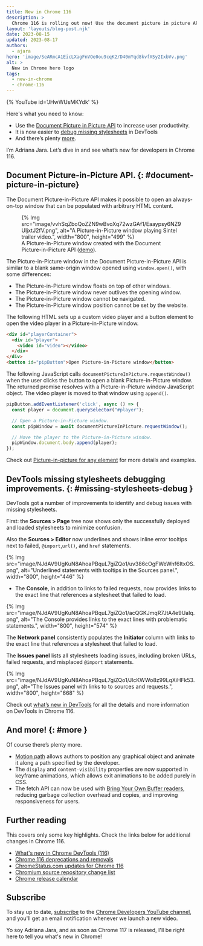 ```yaml
---
title: New in Chrome 116
description: >
  Chrome 116 is rolling out now! Use the document picture in picture API to increase user productivity, it is now easier to debug missing stylesheets in DevTools, and there’s plenty more.
layout: 'layouts/blog-post.njk'
date: 2023-08-15
updated: 2023-08-17
authors:
  - ajara
hero: 'image/SeARmcA1EicLXagFnVOe0ou9cqK2/D40mYqd8kvfXSy2IxbVv.png'
alt: >
  New in Chrome hero logo
tags:
  - new-in-chrome
  - chrome-116
---
```


{% YouTube id='JHwWUsMKYdk' %}

Here's what you need to know:

* Use the [Document Picture in Picture API](#document-picture-in-picture) to increase user productivity.
* It is now easier to [debug missing stylesheets](#missing-stylesheets-debug) in DevTools
* And there’s plenty [more](#more).

I’m Adriana Jara. Let’s dive in and see what’s new for developers in Chrome 116.

## Document Picture-in-Picture API. {: #document-picture-in-picture}

The Document Picture-in-Picture API makes it possible to open an always-on-top window that can be populated with arbitrary HTML content.

<figure>
  {% Img src="image/vvhSqZboQoZZN9wBvoXq72wzGAf1/Eaaypsy6NZ9UljxtJ2fV.png", alt="A Picture-in-Picture window playing Sintel trailer video.", width="800", height="499" %}
  <figcaption>A Picture-in-Picture window created with the Document Picture-in-Picture API (<a href="https://document-picture-in-picture-api.glitch.me/">demo</a>).</figcaption>
</figure>

The Picture-in-Picture window in the Document Picture-in-Picture API is similar to a blank same-origin window opened using `window.open()`, with some differences:

* The Picture-in-Picture window floats on top of other windows.
* The Picture-in-Picture window never outlives the opening window.
* The Picture-in-Picture window cannot be navigated.
* The Picture-in-Picture window position cannot be set by the website.

The following HTML sets up a custom video player and a button element to open the video player in a Picture-in-Picture window.

```html
<div id="playerContainer">
  <div id="player">
    <video id="video"></video>
  </div>
</div>
<button id="pipButton">Open Picture-in-Picture window</button>
```
The following JavaScript calls `documentPictureInPicture.requestWindow()` when the user clicks the button to open a blank Picture-in-Picture window. The returned promise resolves with a Picture-in-Picture window JavaScript object. The video player is moved to that window using `append()`.

```js
pipButton.addEventListener('click', async () => {
  const player = document.querySelector("#player");

  // Open a Picture-in-Picture window.
  const pipWindow = await documentPictureInPicture.requestWindow();

  // Move the player to the Picture-in-Picture window.
  pipWindow.document.body.append(player);
});
```

Check out [Picture-in-picture for any element](/docs/web-platform/document-picture-in-picture/)  for more details and examples.

## DevTools missing stylesheets debugging improvements. {: #missing-stylesheets-debug }

DevTools got a number of improvements to identify and debug issues with missing stylesheets.

First: the **Sources > Page** tree now shows only the successfully deployed and loaded stylesheets to minimize confusion.

Also the **Sources > Editor** now underlines and shows inline error tooltips next to failed, `@import`,`url()`, and `href` statements.

{% Img src="image/NJdAV9UgKuN8AhoaPBquL7giZQo1/uv386cOgFWeWnf6ItxOS.png", alt="Underlined statements with tooltips in the Sources panel.", width="800", height="446" %}

- The **Console**, in addition to links to failed requests, now provides links to the exact line that references a stylesheet that failed to load.

{% Img src="image/NJdAV9UgKuN8AhoaPBquL7giZQo1/acQGKJmqR7JtA4e9UaIq.png", alt="The Console provides links to the exact lines with problematic statements.", width="800", height="574" %}

The **Network panel** consistently populates the **Initiator** column with links to the exact line that references a stylesheet that failed to load.

The **Issues panel** lists all stylesheets loading issues, including broken URLs, failed requests, and misplaced `@import` statements.

{% Img src="image/NJdAV9UgKuN8AhoaPBquL7giZQo1/JlcKWWo8z99LqXiHFk53.png", alt="The Issues panel with links to to sources and requests.", width="800", height="668" %}

Check out [what’s new in DevTools](/blog/new-in-devtools-116/) for all the details and more information on DevTools in Chrome 116.

## And more! {: #more }

Of course there’s plenty more.

* [Motion path](https://developer.mozilla.org/docs/Web/CSS/CSS_motion_path) allows authors to position any graphical object and animate it along a path specified by the developer.
* The `display` and `content-visibility` properties are now supported in keyframe animations, which allows exit animations to be added purely in CSS.
* The fetch API can now be used with [Bring Your Own Buffer readers](https://developer.mozilla.org/docs/Web/API/ReadableStreamBYOBReader), reducing garbage collection overhead and copies, and improving responsiveness for users.

## Further reading

This covers only some key highlights. Check the links below for
additional changes in Chrome 116.

* [What's new in Chrome DevTools (116)](/blog/new-in-devtools-116/)
* [Chrome 116 deprecations and removals](/blog/deps-rems-116/)
* [ChromeStatus.com updates for Chrome 116](https://chromestatus.com/features#milestone%3D116)
* [Chromium source repository change list](https://chromium.googlesource.com/chromium/src/+log/115.0.5790.181..116.0.5845.87)
* [Chrome release calendar](https://chromiumdash.appspot.com/schedule)

## Subscribe

To stay up to date, [subscribe](https://goo.gl/6FP1a5) to the
[Chrome Developers YouTube channel](https://www.youtube.com/user/ChromeDevelopers/),
and you'll get an email notification whenever we launch a new video.

Yo soy Adriana Jara, and as soon as Chrome 117 is released, I'll be right here to
tell you what's new in Chrome!
